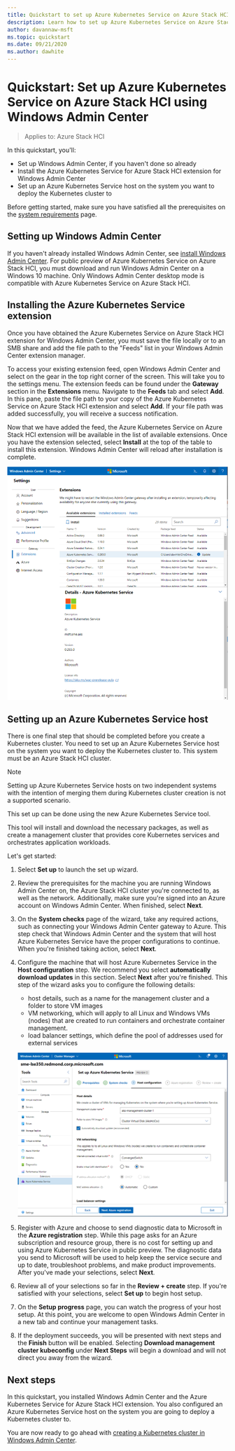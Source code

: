 ```yaml
---
title: Quickstart to set up Azure Kubernetes Service on Azure Stack HCI using Windows Admin Center
description: Learn how to set up Azure Kubernetes Service on Azure Stack HCI using Windows Admin Center
author: davannaw-msft
ms.topic: quickstart
ms.date: 09/21/2020
ms.author: dawhite
---
```

# Quickstart: Set up Azure Kubernetes Service on Azure Stack HCI using Windows Admin Center

> Applies to: Azure Stack HCI

In this quickstart, you'll: 
* Set up Windows Admin Center, if you haven't done so already
* Install the Azure Kubernetes Service for Azure Stack HCI extension for Windows Admin Center
* Set up an Azure Kubernetes Service host on the system you want to deploy the Kubernetes cluster to

Before getting started, make sure you have satisfied all the prerequisites on the [system requirements](.\system-requirements.md) page.

## Setting up Windows Admin Center
If you haven't already installed Windows Admin Center, see [install Windows Admin Center](https://docs.microsoft.com/windows-server/manage/windows-admin-center/deploy/install). For public preview of Azure Kubernetes Service on Azure Stack HCI, you must download and run Windows Admin Center on a Windows 10 machine. Only Windows Admin Center desktop mode is compatible with Azure Kubernetes Service on Azure Stack HCI.

## Installing the Azure Kubernetes Service extension
Once you have obtained the Azure Kubernetes Service on Azure Stack HCI extension for Windows Admin Center, you must save the file locally or to an SMB share and add the file path to the "Feeds" list in your Windows Admin Center extension manager. 

To access your existing extension feed, open Windows Admin Center and select on the gear in the top right corner of the screen. This will take you to the settings menu. The extension feeds can be found under the **Gateway** section in the **Extensions** menu. Navigate to the **Feeds** tab and select **Add**. In this pane, paste the file path to your copy of the Azure Kubernetes Service on Azure Stack HCI extension and select **Add**. If your file path was added successfully, you will receive a success notification. 

Now that we have added the feed, the Azure Kubernetes Service on Azure Stack HCI extension will be available in the list of available extensions. Once you have the extension selected, select **Install** at the top of the table to install this extension. Windows Admin Center will reload after installation is complete. 

[ ![View of the available extension list in Windows Admin Center extension manager.](.\media\setup\extension-manager.png) ](.\media\setup\extension-manager.png#lightbox)

## Setting up an Azure Kubernetes Service host
There is one final step that should be completed before you create a Kubernetes cluster. You need to set up an Azure Kubernetes Service host on the system you want to deploy the Kubernetes cluster to. This system must be an Azure Stack HCI cluster. 

> [!NOTE] 
> Setting up Azure Kubernetes Service hosts on two independent systems with the intention of merging them during Kubernetes cluster creation is not a supported scenario. 

This set up can be done using the new Azure Kubernetes Service tool. 

This tool will install and download the necessary packages, as well as create a management cluster that provides core Kubernetes services and orchestrates application workloads. 

Let's get started: 
1. Select **Set up** to launch the set up wizard.
2. Review the prerequisites for the machine you are running Windows Admin Center on, the Azure Stack HCI cluster you're connected to, as well as the network. Additionally, make sure you're signed into an Azure account on Windows Admin Center. When finished, select **Next**.
3. On the **System checks** page of the wizard, take any required actions, such as connecting your Windows Admin Center gateway to Azure. This step check that Windows Admin Center and the system that will host Azure Kubernetes Service have the proper configurations to continue. When you're finished taking action, select **Next**.
4. Configure the machine that will host Azure Kubernetes Service in the **Host configuration** step. We recommend you select **automatically download updates** in this section. Select **Next** after you're finished. This step of the wizard asks you to configure the following details:
    * host details, such as a name for the management cluster and a folder to store VM images
    * VM networking, which will apply to all Linux and Windows VMs (nodes) that are created to run containers and orchestrate container management. 
    * load balancer settings, which define the pool of addresses used for external services

    ![Illustrates the Host configuration step of the Azure Kubernetes Service host wizard.](.\media\setup\host-configuration.png)

5. Register with Azure and choose to send diagnostic data to Microsoft in the **Azure registration** step. While this page asks for an Azure subscription and resource group, there is no cost for setting up and using Azure Kubernetes Service in public preview. The diagnostic data you send to Microsoft will be used to help keep the service secure and up to date, troubleshoot problems, and make product improvements. After you've made your selections, select **Next**.
6. Review all of your selections so far in the **Review + create** step. If you're satisfied with your selections, select **Set up** to begin host setup. 
7. On the **Setup progress** page, you can watch the progress of your host setup. At this point, you are welcome to open Windows Admin Center in a new tab and continue your management tasks. 
8. If the deployment succeeds, you will be presented with next steps and the **Finish** button will be enabled. Selecting **Download management cluster kubeconfig** under **Next Steps** will begin a download and will not direct you away from the wizard. 

## Next steps

In this quickstart, you installed Windows Admin Center and the Azure Kubernetes Service for Azure Stack HCI extension. You also configured an Azure Kubernetes Service host on the system you are going to deploy a Kubernetes cluster to.

You are now ready to go ahead with [creating a Kubernetes cluster in Windows Admin Center](.\create-kubernetes-cluster.md).
